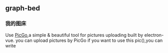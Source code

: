 ## graph-bed
### 我的图床
Use [PicGo](https://github.com/Molunerfinn/PicGo),a simple & beautiful tool for pictures uploading built by electron-vue.
you can upload pictures by PicGo
if you want to use this pic(),you can write

